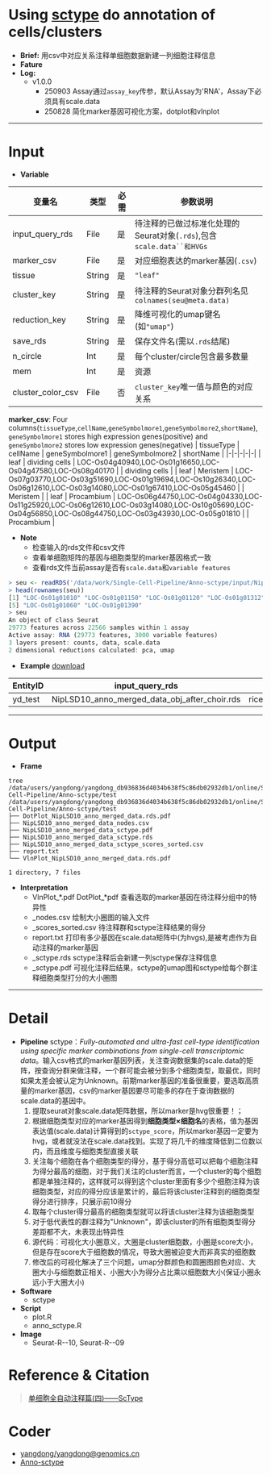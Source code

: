 # Using [sctype](https://github.com/IanevskiAleksandr/sc-type) do annotation of cells/clusters
- **Brief:** 用csv中对应关系注释单细胞数据新建一列细胞注释信息
- **Fature** 
- **Log:** 
  - v1.0.0
    - 250903 Assay通过`assay_key`传参，默认Assay为'RNA'，Assay下必须具有scale.data
    - 250828 简化marker基因可视化方案，dotplot和vlnplot

---
# Input
- **Variable**

|变量名|类型|必需|参数说明|
|-|-|-|-|
|input_query_rds|File|是|待注释的已做过标准化处理的Seurat对象(`.rds`),包含`scale.data``和HVGs`|
|marker_csv|File|是|对应细胞表达的marker基因(`.csv`)|
|tissue|String|是|`"leaf"`|组织类型见`.csv`里面的第一列名`tissueType`|
|cluster_key|String|是|待注释的Seurat对象分群列名见`colnames(seu@meta.data)`|
|reduction_key|String|是|降维可视化的umap键名(如`"umap"`)|
|save_rds|String|是|保存文件名(需以`.rds`结尾)|
|n_circle|Int|是|每个cluster/circle包含最多数量|
|mem|Int|是|资源|
|cluster_color_csv|File|否|`cluster_key`唯一值与颜色的对应关系|

**marker_csv**: Four columns(`tissueType`,`cellName`,`geneSymbolmore1`,`geneSymbolmore2`,`shortName`), `geneSymbolmore1` stores high expression genes(positive) and `geneSymbolmore2` stores low expression genes(negative)
| tissueType | cellName | geneSymbolmore1 | geneSymbolmore2 | shortName |
|-|-|-|-|-|
| leaf | dividing cells | LOC-Os04g40940,LOC-Os01g16650,LOC-Os04g47580,LOC-Os08g40170 |  | dividing cells |
| leaf | Meristem | LOC-Os07g03770,LOC-Os03g51690,LOC-Os01g19694,LOC-Os10g26340,LOC-Os06g12610,LOC-Os03g14080,LOC-Os01g67410,LOC-Os05g45460 |  | Meristem |
| leaf | Procambium | LOC-Os06g44750,LOC-Os04g04330,LOC-Os11g25920,LOC-Os06g12610,LOC-Os03g14080,LOC-Os10g05690,LOC-Os04g56850,LOC-Os08g44750,LOC-Os03g43930,LOC-Os05g01810 |  | Procambium |

- **Note**
  - 检查输入的rds文件和csv文件
  - 查看单细胞矩阵的基因与细胞类型的marker基因格式一致
  - 查看rds文件当前assay是否有`scale.data`和`variable features`

```R
> seu <- readRDS('/data/work/Single-Cell-Pipeline/Anno-sctype/input/NipLSD10_anno_merged_data.rds')
> head(rownames(seu))
[1] "LOC-Os01g01010" "LOC-Os01g01150" "LOC-Os01g01120" "LOC-Os01g01312"
[5] "LOC-Os01g01060" "LOC-Os01g01390"
> seu
An object of class Seurat 
29773 features across 22566 samples within 1 assay 
Active assay: RNA (29773 features, 3000 variable features)
3 layers present: counts, data, scale.data
2 dimensional reductions calculated: pca, umap
```
- **Example** [download](https://github.com/ydgenomics/Annos/blob/main/Anno-sctype/v1.0.0/Anno-sctype_v1.0.0.csv)

| EntityID | input_query_rds | input_marker_csv | prefix | tissue | cluster_key | reduction_key | mem_sctype |
| --- | --- | --- | --- | --- | --- | --- | --- |
| yd_test | NipLSD10_anno_merged_data_obj_after_choir.rds | rice_leaf_marker0614.csv | rice | leaf | CHOIR_clusters_0.05 | CHOIR_P0_reduction_UMAP | 8 |

---
# Output
- **Frame**
```shell
tree /data/users/yangdong/yangdong_db936836d4034b638f5c86db02932db1/online/Single-Cell-Pipeline/Anno-sctype/test
/data/users/yangdong/yangdong_db936836d4034b638f5c86db02932db1/online/Single-Cell-Pipeline/Anno-sctype/test
├── DotPlot_NipLSD10_anno_merged_data.rds.pdf
├── NipLSD10_anno_merged_data_nodes.csv
├── NipLSD10_anno_merged_data_sctype.pdf
├── NipLSD10_anno_merged_data_sctype.rds
├── NipLSD10_anno_merged_data_sctype_scores_sorted.csv
├── report.txt
└── VlnPlot_NipLSD10_anno_merged_data.rds.pdf

1 directory, 7 files
```
- **Interpretation**
  - VlnPlot_*.pdf DotPlot_*pdf 查看选取的marker基因在待注释分组中的特异性
  - _nodes.csv 绘制大小圈图的输入文件
  - _scores_sorted.csv 待注释群和sctype注释结果的得分
  - report.txt 打印有多少基因在scale.data矩阵中(为hvgs),是被考虑作为自动注释的marker基因
  - _sctype.rds sctype注释后会新建一列sctype保存注释信息
  - _sctype.pdf 可视化注释后结果，sctype的umap图和sctype给每个群注释细胞类型打分的大小圈图

---
# Detail
- **Pipeline**
sctype：*Fully-automated and ultra-fast cell-type identification using specific marker combinations from single-cell transcriptomic data*。输入csv格式的marker基因列表，关注查询数据集的scale.data的矩阵，按查询分群来做注释，一个群可能会被分到多个细胞类型，取最优，同时如果太差会被认定为Unknown。前期marker基因的准备很重要，要选取高质量的marker基因，csv的marker基因要尽可能多的存在于查询数据的scale.data的基因中。
  1. 提取seurat对象scale.data矩阵数据，所以marker是hvg很重要！；
  2. 根据细胞类型对应的marker基因得到**细胞类型×细胞名**的表格，值为基因表达值(scale.data)计算得到的`sctype_score`，所以marker基因一定要为hvg，或者就没法在scale.data找到。实现了将几千的维度降低到二位数以内，而且维度与细胞类型直接关联
  3. 关注每个细胞在各个细胞类型的得分，基于得分高低可以把每个细胞注释为得分最高的细胞，对于我们关注的cluster而言，一个cluster的每个细胞都是单独注释的，这样就可以得到这个cluster里面有多少个细胞注释为该细胞类型，对应的得分应该是累计的，最后将该cluster注释到的细胞类型得分进行排序，只展示前10得分
  4. 取每个cluster得分最高的细胞类型就可以将该cluster注释为该细胞类型
  5. 对于低代表性的群注释为"Unknown"，即该cluster的所有细胞类型得分差距都不大，未表现出特异性
  6. 源代码：可视化大小圈意义，大圈是cluster细胞数，小圈是score大小，但是存在score大于细胞数的情况，导致大圈被迫变大而非真实的细胞数
  7. 修改后的可视化解决了三个问题，umap分群颜色和圆圈图颜色对应、大圈大小与细胞数正相关、小圈大小为得分占比乘以细胞数大小(保证小圈永远小于大圈大小)
- **Software**
  - sctype
- **Script**
  - plot.R
  - anno_sctype.R
- **Image**
  - Seurat-R--10, Seurat-R--09

# Reference & Citation
> [单细胞全自动注释篇(四)——ScType](https://mp.weixin.qq.com/s/hKBiZCHwDdoJOk0YChbtMA)

# Coder
- [yangdong/yangdong@genomics.cn](https://github.com/ydgenomics)
- [Anno-sctype](https://github.com/ydgenomics/Annos/tree/main/Anno-sctype)